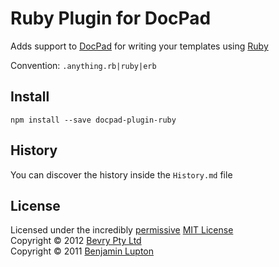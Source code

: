 # Ruby Plugin for DocPad
Adds support to [DocPad](https://github.com/bevry/docpad) for writing your templates using [Ruby](http://en.wikipedia.org/wiki/ERuby)

Convention:  `.anything.rb|ruby|erb`


## Install

```
npm install --save docpad-plugin-ruby
```


## History
You can discover the history inside the `History.md` file


## License
Licensed under the incredibly [permissive](http://en.wikipedia.org/wiki/Permissive_free_software_licence) [MIT License](http://creativecommons.org/licenses/MIT/)
<br/>Copyright &copy; 2012 [Bevry Pty Ltd](http://bevry.me)
<br/>Copyright &copy; 2011 [Benjamin Lupton](http://balupton.com)
